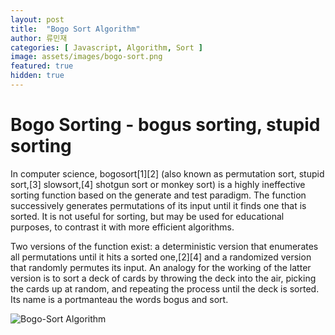 ```yaml
---
layout: post
title:  "Bogo Sort Algorithm"
author: 류민재
categories: [ Javascript, Algorithm, Sort ]
image: assets/images/bogo-sort.png
featured: true
hidden: true
---
```


# Bogo Sorting - bogus sorting, stupid sorting

In computer science, bogosort[1][2] (also known as permutation sort, stupid sort,[3] slowsort,[4] shotgun sort or monkey sort) is a highly ineffective sorting function based on the generate and test paradigm. The function successively generates permutations of its input until it finds one that is sorted. It is not useful for sorting, but may be used for educational purposes, to contrast it with more efficient algorithms.

Two versions of the function exist: a deterministic version that enumerates all permutations until it hits a sorted one,[2][4] and a randomized version that randomly permutes its input. An analogy for the working of the latter version is to sort a deck of cards by throwing the deck into the air, picking the cards up at random, and repeating the process until the deck is sorted. Its name is a portmanteau the words bogus and sort.

![Bogo-Sort Algorithm](https://en.wikipedia.org/wiki/Bogosort#/media/File:ExperimentalBogosort.png)